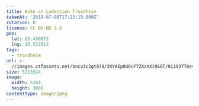 ```yaml
---
title: Hike on Ladestien Trondheim
takenAt: '2018-07-08T17:23:15.000Z'
rotation: 0
license: CC BY-ND 3.0
geo:
  lat: 63.430872
  lng: 10.532013
tags:
  - trondheim
url: >-
  //images.ctfassets.net/bncv3c2gt878/3XYAEp0UOcFTZXzXXi9SGT/01193778e4149160ba074e21144e7209/hike-on-ladestien-trondheim_43235602382_o
size: 5213324
image:
  width: 5344
  height: 3006
contentType: image/jpeg
---
```


